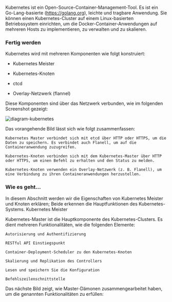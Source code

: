 Kubernetes ist ein Open-Source-Container-Management-Tool. Es ist ein Go-Lang-basierte (https://golang.org), leichte und tragbare Anwendung. Sie können einen Kubernetes-Cluster auf einem Linux-basierten Betriebssystem einrichten, um die Docker-Container-Anwendungen auf mehreren Hosts zu implementieren, zu verwalten und zu skalieren.

### Fertig werden

Kubernetes wird mit mehreren Komponenten wie folgt konstruiert:

* Kubernetes Meister

* Kubernetes-Knoten

* ctcd

* Overlay-Netzwerk (flannel)

Diese Komponenten sind über das Netzwerk verbunden, wie im folgenden Screenshot gezeigt:

![diagram-kubernetes](https://www.packtpub.com/graphics/9781788297615/graphics/B05161_01_01.jpg)

Das vorangehende Bild lässt sich wie folgt zusammenfassen:

    Kubernetes Master verbindet sich mit etcd über HTTP oder HTTPS, um die Daten zu speichern. Es verbindet auch Flanell, um auf die Containeranwendung zuzugreifen.

    Kubernetes-Knoten verbinden sich mit dem Kubernetes-Master über HTTP oder HTTPS, um einen Befehl zu erhalten und den Status zu melden.

    Kubernetes-Knoten verwenden ein Overlay-Netzwerk (z. B. Flanell), um eine Verbindung zu ihren Containeranwendungen herzustellen.

### Wie es geht…

In diesem Abschnitt werden wir die Eigenschaften von Kubernetes Meister und Knoten erklären; Beide erkennen die Hauptfunktionen des Kubernetes-Systems.
Kubernetes Meister

Kubernetes-Master ist die Hauptkomponente des Kubernetes-Clusters. Es dient mehreren Funktionalitäten, wie die folgenden Elemente:

    Autorisierung und Authentifizierung

    RESTful API Einstiegspunkt

    Container-Deployment-Scheduler zu den Kubernetes-Knoten

    Skalierung und Replikation des Controllers

    Lesen und speichern Sie die Konfiguration

    Befehlszeilenschnittstelle

Das nächste Bild zeigt, wie Master-Dämonen zusammengearbeitet haben, um die genannten Funktionalitäten zu erfüllen: